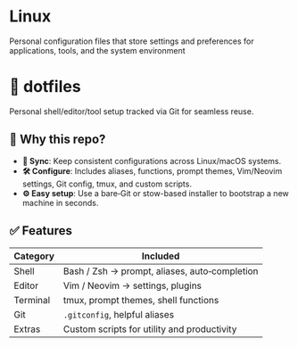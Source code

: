 # Linux
Personal configuration files that store settings and preferences for applications, tools, and the system environment
# 🧰 dotfiles

Personal shell/editor/tool setup tracked via Git for seamless reuse.

## 🚀 Why this repo?

- **🔁 Sync**: Keep consistent configurations across Linux/macOS systems.
- **🛠️ Configure**: Includes aliases, functions, prompt themes, Vim/Neovim settings, Git config, tmux, and custom scripts.
- **⚙️ Easy setup**: Use a bare‑Git or stow-based installer to bootstrap a new machine in seconds.

## ✅ Features

| Category     | Included |
|-------------|----------|
| Shell       | Bash / Zsh → prompt, aliases, auto‑completion |
| Editor      | Vim / Neovim → settings, plugins |
| Terminal    | tmux, prompt themes, shell functions |
| Git         | `.gitconfig`, helpful aliases |
| Extras      | Custom scripts for utility and productivity |
